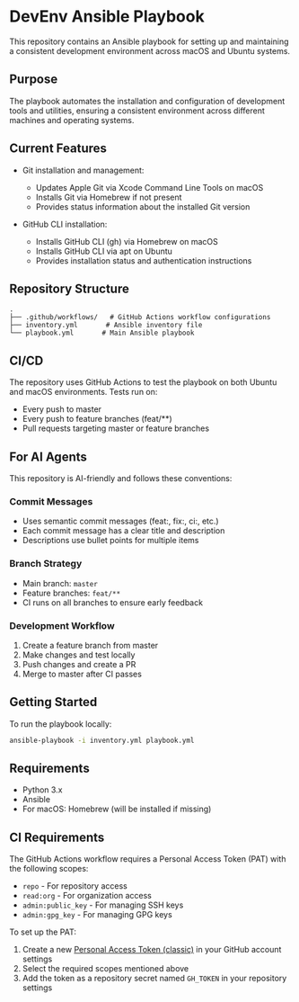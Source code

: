 # DevEnv Ansible Playbook

This repository contains an Ansible playbook for setting up and maintaining a consistent development environment across macOS and Ubuntu systems.

## Purpose

The playbook automates the installation and configuration of development tools and utilities, ensuring a consistent environment across different machines and operating systems.

## Current Features

- Git installation and management:
  - Updates Apple Git via Xcode Command Line Tools on macOS
  - Installs Git via Homebrew if not present
  - Provides status information about the installed Git version

- GitHub CLI installation:
  - Installs GitHub CLI (gh) via Homebrew on macOS
  - Installs GitHub CLI via apt on Ubuntu
  - Provides installation status and authentication instructions

## Repository Structure

```
.
├── .github/workflows/   # GitHub Actions workflow configurations
├── inventory.yml       # Ansible inventory file
└── playbook.yml       # Main Ansible playbook
```

## CI/CD

The repository uses GitHub Actions to test the playbook on both Ubuntu and macOS environments. Tests run on:
- Every push to master
- Every push to feature branches (feat/**)
- Pull requests targeting master or feature branches

## For AI Agents

This repository is AI-friendly and follows these conventions:

### Commit Messages
- Uses semantic commit messages (feat:, fix:, ci:, etc.)
- Each commit message has a clear title and description
- Descriptions use bullet points for multiple items

### Branch Strategy
- Main branch: `master`
- Feature branches: `feat/**`
- CI runs on all branches to ensure early feedback

### Development Workflow
1. Create a feature branch from master
2. Make changes and test locally
3. Push changes and create a PR
4. Merge to master after CI passes

## Getting Started

To run the playbook locally:

```bash
ansible-playbook -i inventory.yml playbook.yml
```

## Requirements

- Python 3.x
- Ansible
- For macOS: Homebrew (will be installed if missing) 

## CI Requirements

The GitHub Actions workflow requires a Personal Access Token (PAT) with the following scopes:
- `repo` - For repository access
- `read:org` - For organization access
- `admin:public_key` - For managing SSH keys
- `admin:gpg_key` - For managing GPG keys

To set up the PAT:
1. Create a new [Personal Access Token (classic)](https://github.com/settings/tokens) in your GitHub account settings
2. Select the required scopes mentioned above
3. Add the token as a repository secret named `GH_TOKEN` in your repository settings 